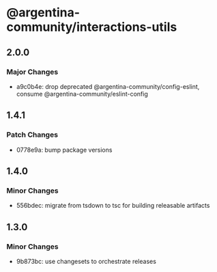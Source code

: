 # @argentina-community/interactions-utils

## 2.0.0

### Major Changes

- a9c0b4e: drop deprecated @argentina-community/config-eslint, consume @argentina-community/eslint-config

## 1.4.1

### Patch Changes

- 0778e9a: bump package versions

## 1.4.0

### Minor Changes

- 556bdec: migrate from tsdown to tsc for building releasable artifacts

## 1.3.0

### Minor Changes

- 9b873bc: use changesets to orchestrate releases
